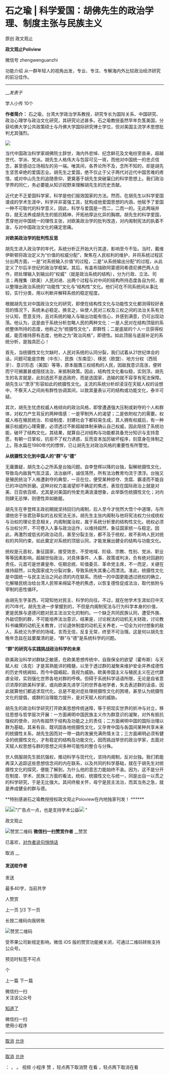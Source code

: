 

#  石之瑜 | 科学爱国：胡佛先生的政治学理、制度主张与民族主义

原创 政文观止 

**政文观止Poliview** 

微信号 zhengwenguanzhi

功能介绍 从一群年轻人的视角出发，专业、专注、专解海内外比较政治经济研究的前沿佳作。

____

___发表于_

学人小传 10个

**作者简介：**
石之瑜，台湾大学政治学系教授，研究专长为国际关系、中国研究、政治心理学与政治文化研究，其研究论述甚多。石之瑜教授虽然早年负笈美国，分获哈佛大学公共政策硕士与丹佛大学国际研究博士学位，但对美国主流学术思想批判尤其强烈。

  

  

![](/images/511/2.jpeg)

当代中国政治科学家胡佛院士辞世，海内外悲悼、纪念鲜花及文电纷至沓来，超越世代、学派、党派。胡先生人格伟大与包容可见一斑，而他对中国统一的忠贞信念，甚至感动立场相左的另一端。唯其间，各界论所不及，念所不知的，却是胡先生坚苦卓绝的爱国志业。胡先生之爱国，绝不仅止于父子两代对近代中国苦难的疼惜，或对中山先生的追随景仰，更奠基于胡先生突破窠臼的科学思想上。我们政治学界的同仁，务必要能从知识视野来理解胡先生的历史贡献。  

近代史不乏爱国科学家，科学是他们报效国家的方法。然而，在胡先生以科学爱国谱成的学术生涯中，科学并非富强工具，犹构成他爱国思想的内涵，他赋予了爱国一种不可取代的科学意义，因此，科学与爱国是一而二，二而一的。无此两端并存，就无法养成胡先生的抵抗精神，开拓他厚达化异的胸襟。胡先生的科学爱国，贯穿他对中国统一的理性主张，对欧美政治学的批判改造，对内阁制宪法的执着不渝，与对中国政治文化的痛定思痛。

  

 **对欧美政治学的批判性反思**  

  

胡先生进入政治学的年代，系统分析正开始大行其道，影响至今不坠。当时，戴维伊斯顿将政治定义为“价值的权威分配”，聚焦在人民权利的维护，并将系统过程区分出两方面，一是“对系统输入价值”的过程，二是“从系统输出分配”的过程，从此定义了尔后半世纪的政治学框架。其后，有盖布瑞欧阿蒙德同希德尼佛巴两人合作，把处理输入到输出的“权威”（就是政治系统的结构），分为行政、立法、司法；再搜集（欧美）人民对进、出两个过程与对中间的结构所持态度各自为何，据以整理出政治系统的“功能性”文化与“结构性”文化。他们可在不同系统间从事比较，实行分类，用以判断并解释系统的稳定程度。

根据胡先生对中国政治文化的研究，即使在结构性文化与功能性文化都测得较好表现的情况下，系统未必稳定。换言之，纵使人民对三权及三权之间的法治关系有充分认知，愿意支持，且对系统的输入与输出功能有信心，并感到满意，仍可出现动荡。他认为，这是由于系统分析忽略人民的两种文化：一是人民对在结构顶层的系统整体所持的态度，他称之为“统摄性文化”，即群性；二是底层的个人一旦获得权威，能否维持原有态度，他称之为“政治风格”，即德性。如此顶层与底层补足的系统分析，是独具匠心！

首先，当统摄性文化欠缺时，人民对系统的认同分裂，我们试着从21世纪体会的话，问题可能是宗教（中东）、民族（东南亚）、移民（欧盟）、地方分权（西班牙）、意识形态（美国）等等，原本服膺三权结构的人民，因敌我意识高涨，便转而宁可搁置甚或阻挠法治，来抵制政策。因此，结构性文化看似稳，实则浮。胡先生的名言就是，此刻选民不是选政府，而是选国家，选输的就不容享有宪法保障。胡先生以“漂浮”形容如此的统摄性文化。主流的系统分析却浸淫在天赋人权的设想中，不察天人之间尚有群性协调其间，以致其量表认可的结构或功能文化，泰半可疑。

其次，胡先生忧虑权威人格倾向的政治风格，即曾遭遇强大压制或剥夺的个人和群体，对权力产生背反的两种情感：一是宰制外人的渴望；二是依附权力的需要。权威人格在殖民统治、阶级制度、封建社会下都较易生成，其人拥有权威后，有一种展示权威的心理需要，必须透过不断超越体制来确认自己权威，因此阻挠了系统功能，破坏了结构文化。其结果，就算自己对结构与功能都具备充分知识与支持意愿，有朝一日掌权，抗拒不了权力诱惑，反而变本加厉破坏程序，刻意身在体制之上。陈水扁在1980年代的慓悍，已让胡先生对政治风格的重要性有所警觉。

  

 **从统摄性文化到中国人的“群”与“德”**

  

无庸置疑，胡先生心之所系是台独问题。自李登辉以降的台独，裂解统摄性文化，导致岛内敌我气氛泛滥，法治崩坏，诚信荡然，所有法治教育均流于漂浮。台独又是殖民统治下人格遭剥夺的典型，一旦在位，便受某种掠夺、贪腐、霸凌而不能自已的冲动所折磨。这种对权力虽渴望却不确定的焦虑，表现在国际政治上就是对美、日百依百顺，尤其是对美国的怜爱充满浪漫想象，此举斲伤统摄性文化；对内则肆无忌惮，则德性弃如敝屣。

胡先生在李登辉主政初期就坚持回归内阁制，后人至今才恍然大悟个中道理，与所谓他忠于张君劢草拟的五权宪法无涉。胡先生主张内阁制与他将宪法权力分成统权与治权的理论息息相关，内阁制属治权，属于系统分析里的结构性文化。统权必须与治权分开，不可卷入人事与政治运作，以维持超然，象征国家统一与稳定。因此，再激烈或低劣的政治动员，甚至分裂主张，都不及于统权，故不影响人民对统权的共同约束，如此奠定对系统的顶层认同，才能发展出健全的结构与功能文化。

统权是元首权，象征国家，接受效忠，不受地域、阶级、宗教、性别、党派、职业等等因素影响，超越世俗政治，对具体事件、人事、政策或判决，负有绝对回避的责任。元首可是世袭皇帝、任期总统、轮值委员、革命党主席，不一而足，关键在维持超然，以免国家成为分裂对象，导致系统失其重心而漂流。准此，统摄性文化是中国统一与民主法治之间必须的内在联系。而统一的中国更能透过统权的确立，化解殖民统治给台湾人民带来绵延不绝的焦虑，以恢复德性促成法治，取代依附与宰制的恶性循环。

由胡先生字圣西，可窥知他对民主、科学的向往。不过，就在他学术生涯如日中天的70年代，胡先生进一步掌握到的，不但是内阁制宪法与行为科学本身的价值，更是民族与道德问题对民主法治文化的制约。一个缺乏共同民族认同，遭受外族、外敌切割的群，不可能培养法治意识，结果是，讨论税法的动机无关财政，讨论教科书编撰的动机无关教育，讨论退休制度的动机无关养老，一切全为对付想象的敌人，系统沦为罗织的场域，言而无信，反复无常，终至不可治理。这是何以胡先生晚年念兹在兹要厘清的是，“群”与“德”是系统科学的问题。

  

 **“群”的研究与实践挑战政治科学的未来**

  

欧美政治科学对群缺乏敏感，在欧美思想传统中，自我保全的欲望（霍布斯）与天赋人权（洛克）才是耳熟能详的精髓，以至于透过群的凝聚来维护安全并养成德性的历史传统阙如，而今中国崛起，竟视为威胁。欧美帝国主义与殖民主义在近代肆虐全球，实则强化世界各地对群的呼唤。但碍于系统科学话语所限，无论是自省意识浓厚的欧美科学家，或向欧美先进学习的世界各地学者，失去表述群的话语，因此就算他们都追求现代化，总是不能对症处理统摄性文化的困境，甚至认为统摄性文化的提倡，或群的治理能力提升，是对天赋人权的威胁。

胡先生的政治科学研究打开欧美思想传统迷障，等于把现实世界的折冲与对立，移往思想与哲学层次开展：一方面阐明中国民族主义作为群意识的凝聚，对外有抵抗强权的使命，对内有超然于结构及功能之上的责任；二方面阐明中国的国际治理以群为基础，其来有自，既巩固各地统摄性文化，又孕育中国与各国间某种共享未来的统摄性关系，胡先生因而对一带一路的发展充满热情关注；三方面阐明必须有健全的统摄性文化，才有稳定的结构及功能文化，因而挑战举世的政治学家，去面对天赋人权思想与群的思想之间多种可能性的整合与分殊。

世人佩服胡先生抵抗强权，推动科学与现代化，坚持内阁制，反对台独。我们若能再深入追踪这些思想信念间的内在联系，以及共同的科学基础，就在于胡先生对统摄性文化的探究，便能了解到，为什么他的意志力能始终不渝。因为，这不是分开在制度、学术、民族三方面的看法，统权、统摄性文化与统一，同是出自一以贯之的科学研究，于是无比强大。其间终极关怀，毋宁是民主法治，而其当务之急，就是养成健全的群与德。

  

  

 **特别感谢石之瑜教授授权政文观止Poloview在内地独家刊发！ ******

![](/images/511/3.jpeg)![](/images/511/4.jpeg)"广告点一点，也是支持学术公益![](/images/511/5.png)
"



政文观止

![赞赏二维码]() **微信扫一扫赞赏作者** __赞赏

已喜欢，[对作者说句悄悄话](javascript:;)

取消 __

#### 发送给作者

发送

最多40字，当前共字

[](javascript:;) 人赞赏

上一页 [1](javascript:;)/3 下一页

长按二维码向我转账

![赞赏二维码]()

受苹果公司新规定影响，微信 iOS 版的赞赏功能被关闭，可通过二维码转账支持公众号。

预览时标签不可点



个

上一篇 下一篇



微信扫一扫  
关注该公众号

[知道了](javascript:;)

 微信扫一扫  
使用小程序

****

[取消](javascript:void\(0\);) [允许](javascript:void\(0\);)

****

[取消](javascript:void\(0\);) [允许](javascript:void\(0\);)

： ， 。 视频 小程序 赞 ，轻点两下取消赞 在看 ，轻点两下取消在看

